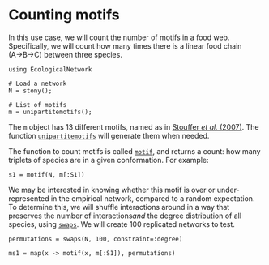 # Counting motifs

In this use case, we will count the number of motifs in a food web.
Specifically, we will count how many times there is a linear food chain (A→B→C)
between three species.

~~~@example motif
using EcologicalNetwork

# Load a network
N = stony();

# List of motifs
m = unipartitemotifs();
~~~

The `m` object has 13 different motifs, named as in [Stouffer *et al.*
(2007)][sto]. The function [`unipartitemotifs`](@ref) will generate them when
needed.

[sto]: http://rspb.royalsocietypublishing.org/content/274/1621/1931

The function to count motifs is called [`motif`](@ref), and returns a count: how
many triplets of species are in a given conformation. For example:

~~~@example motif
s1 = motif(N, m[:S1])
~~~

We may be interested in knowing whether this motif is over or under-represented
in the empirical network, compared to a random expectation. To determine this,
we will shuffle interactions around in a way that preserves the number of
interactions*and* the degree distribution of all species, using [`swaps`](@ref).
We will create 100 replicated networks to test.

~~~@example motif
permutations = swaps(N, 100, constraint=:degree)

ms1 = map(x -> motif(x, m[:S1]), permutations)
~~~
